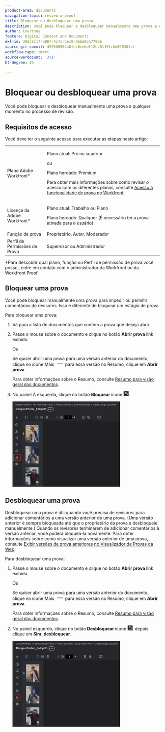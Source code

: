 ```yaml
---
product-area: documents
navigation-topic: review-a-proof
title: Bloquear ou desbloquear uma prova
description: Você pode bloquear e desbloquear manualmente uma prova a qualquer momento no processo de revisão.
author: Courtney
feature: Digital Content and Documents
exl-id: 39dc8c17-b087-4c7c-be19-3bbe93577966
source-git-commit: 49950895440fec8cebdf12ec81191c6e890383cf
workflow-type: tm+mt
source-wordcount: '371'
ht-degree: 1%

---
```


# Bloquear ou desbloquear uma prova

Você pode bloquear e desbloquear manualmente uma prova a qualquer momento no processo de revisão.

## Requisitos de acesso

Você deve ter o seguinte acesso para executar as etapas neste artigo:

<table style="table-layout:auto"> 
 <col> 
 <col> 
 <tbody> 
  <tr> 
   <td role="rowheader">Plano Adobe Workfront*</td> 
   <td> <p>Plano atual: Pro ou superior</p> <p>ou</p> <p>Plano herdado: Premium</p> <p>Para obter mais informações sobre como revisar o acesso com os diferentes planos, consulte <a href="/help/quicksilver/administration-and-setup/manage-workfront/configure-proofing/access-to-proofing-functionality.md" class="MCXref xref">Acesso à funcionalidade de prova no Workfront</a>.</p> </td> 
  </tr> 
  <tr> 
   <td role="rowheader">Licença da Adobe Workfront*</td> 
   <td> <p>Plano atual: Trabalho ou Plano</p> <p>Plano herdado: Qualquer (É necessário ter a prova ativada para o usuário)</p> </td> 
  </tr> 
  <tr> 
   <td role="rowheader">Função de prova</td> 
   <td>Proprietário, Autor, Moderador</td> 
  </tr> 
  <tr> 
   <td role="rowheader">Perfil de Permissões de Prova </td> 
   <td>Supervisor ou Administrador</td> 
  </tr> 
 </tbody> 
</table>

&#42;Para descobrir qual plano, função ou Perfil de permissão de prova você possui, entre em contato com o administrador da Workfront ou da Workfront Proof.

## Bloquear uma prova

Você pode bloquear manualmente uma prova para impedir ou permitir comentários de revisores. Isso é diferente de bloquear um estágio de prova.

Para bloquear uma prova:

1. Vá para a lista de documentos que contém a prova que deseja abrir.
1. Passe o mouse sobre o documento e clique no botão **Abrir prova** link exibido.

   Ou

   Se quiser abrir uma prova para uma versão anterior do documento, clique no ícone Mais ![](assets/more-icon.png) para essa versão no Resumo, clique em **Abrir prova**.

   Para obter informações sobre o Resumo, consulte [Resumo para visão geral dos documentos](../../../../documents/managing-documents/summary-for-documents.md).

1. No painel À esquerda, clique no botão **Bloquear** ícone ![](assets/unlock-proof-icon.png).

   ![](assets/lock-proof-350x277.png)

## Desbloquear uma prova

Desbloquear uma prova é útil quando você precisa de revisores para adicionar comentários a uma versão anterior de uma prova. (Uma versão anterior é sempre bloqueada até que o proprietário da prova a desbloqueie manualmente.) Quando os revisores terminarem de adicionar comentários à versão anterior, você poderá bloqueá-la novamente. Para obter informações sobre como visualizar uma versão anterior de uma prova, consulte [Exibir versões de prova anteriores no Visualizador de Provas da Web](../../../../workfront-proof/wp-work-proofsfiles/review-proofs-wpv/view-previous-proof-versions.md).

Para desbloquear uma prova:

1. Passe o mouse sobre o documento e clique no botão **Abrir prova** link exibido.

   Ou

   Se quiser abrir uma prova para uma versão anterior do documento, clique no ícone Mais ![](assets/more-icon.png) para essa versão no Resumo, clique em **Abrir prova**.

   Para obter informações sobre o Resumo, consulte [Resumo para visão geral dos documentos](../../../../documents/managing-documents/summary-for-documents.md).

1. No painel esquerdo, clique no botão **Desbloquear** ícone ![](assets/unlock-proof-icon.png), depois clique em **Sim, desbloquear**.

   ![](assets/copy-of-unlock-proof-350x279.png)
